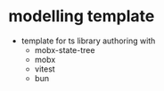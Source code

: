 # modelling template
- template for ts library authoring with 
  - mobx-state-tree 
  - mobx 
  - vitest
  - bun
